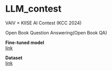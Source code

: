 # LLM_contest
VAIV × KIISE AI Contest (KCC 2024)

Open Book Question Answering(Open Book QA)  

**Fine-tuned model**  
[link](https://huggingface.co/junghyeon0427/VAIV-KIISE-contest)  

**Dataset**  
[link](https://huggingface.co/datasets/junghyeon0427/dataset_final)
